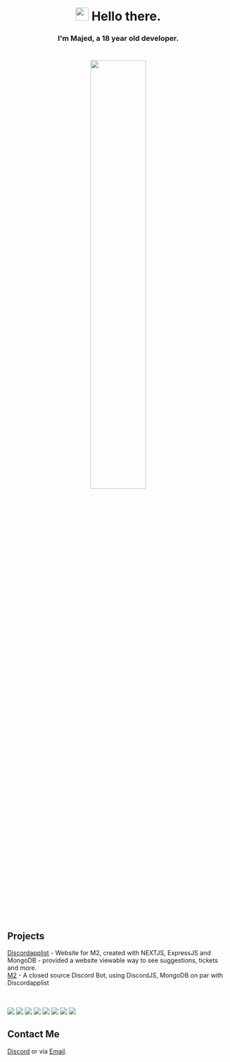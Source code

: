 <h1 align="center"> <img src="https://emojis.slackmojis.com/emojis/images/1643514968/9947/shaking-fist-dark-mode.gif?1643514968" width="30"/> Hello there.</h1>
<h3 align="center">
  I'm Majed, a 18 year old developer.
  <br><br><br>

 <img width="50%" height="50%" src="https://github-readme-stats.vercel.app/api?username=youtubemajed&hide_border=true&show_icons=true&count_private=true&hide=stars&bg_color=000000&theme=dark" />
</h3>


<h2>Projects</h2>
<a href="//discordapplist.com" target="_BLANK">Discordapplist</a> - Website for M2, created with NEXTJS, ExpressJS and MongoDB - provided a website viewable way to see suggestions, tickets and more.<br>
<a href="https://github.com/YouTubeMajed/TicketTool-" target="_BLANK">M2</a> - A closed source Discord Bot, using DiscordJS, MongoDB on par with Discordapplist
<br><br><br>

<!-- <h2> ⚡ Technologies </h2> -->
<p>
  <img src="https://img.shields.io/badge/Javascript-F0DB4F?style=for-the-badge&logo=node.js&logoColor=black"/>
  <img src="https://img.shields.io/badge/NodeJS-529f44?style=for-the-badge&logo=node.js&logoColor=white"/>
  <img src="https://img.shields.io/badge/Mongo%20DB-589636?style=for-the-badge&logo=mongodb&logoColor=white"/>
  <img src="https://img.shields.io/badge/Discord.JS-5865f2?style=for-the-badge&logo=javascript&logoColor=white"/>
  <img src="https://img.shields.io/badge/HTML-E44D26?style=for-the-badge&logo=html5&logoColor=white"/>
  <img src="https://img.shields.io/badge/React.js-000?style=for-the-badge&logo=react&logoColor=61DBFB"/>
  <img src="https://img.shields.io/badge/Next.JS-000000?style=for-the-badge&logo=next.js&logoColor=white"/>
  <img src="https://img.shields.io/badge/Python-3776AB?style=for-the-badge&logo=python&logoColor=white"/>
</p>

<h2>Contact Me</h2>

[Discord](//discord.com/users/320366721414201344) or via [Email](mailto://majed@discordapplist.com).
